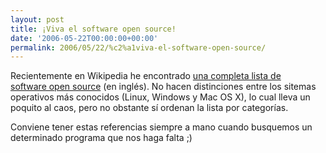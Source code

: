 ```yaml
---
layout: post
title: ¡Viva el software open source!
date: '2006-05-22T00:00:00+00:00'
permalink: 2006/05/22/%c2%a1viva-el-software-open-source/
---
```

<a href="http://www.gnu.org/philosophy/free-sw.es.html"><img style="float:right; margin:0 0 10px 10px;cursor:pointer; cursor:hand;" src="http://photos1.blogger.com/blogger/6639/1972/320/philosophical-gnu-sm.jpg" border="0" alt="" /></a>
Recientemente en Wikipedia he encontrado <a href="http://en.wikipedia.org/wiki/List_of_open-source_software_packages">una completa lista de software open source</a> (en inglés). No hacen distinciones entre los sitemas operativos más conocidos (Linux, Windows y Mac OS X), lo cual lleva un poquito al caos, pero no obstante sí ordenan la lista por categorías.

Conviene tener estas referencias siempre a mano cuando busquemos un determinado programa que nos haga falta ;)
